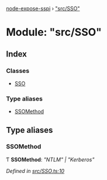 [node-expose-sspi](../README.md) › ["src/SSO"](_src_sso_.md)

# Module: "src/SSO"

## Index

### Classes

* [SSO](../classes/_src_sso_.sso.md)

### Type aliases

* [SSOMethod](_src_sso_.md#ssomethod)

## Type aliases

###  SSOMethod

Ƭ **SSOMethod**: *"NTLM" | "Kerberos"*

*Defined in [src/SSO.ts:10](https://github.com/jlguenego/node-expose-sspi/blob/7b16afe/src/SSO.ts#L10)*

